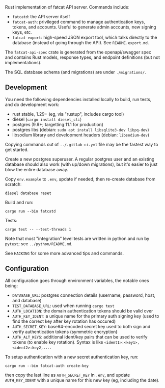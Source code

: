 
Rust implementation of fatcat API server. Commands include:

- `fatcatd`: the API server itself
- `fatcat-auth`: privileged command to manage authentication keys, tokens, and
  accounts. Useful to generate admin accounts, new signing keys, etc.
- `fatcat-export`: high-speed JSON export tool, which talks directly to the
  database (instead of going through the API). See `README.export.md`.

The `fatcat-api-spec` crate is generated from the openapi/swagger spec and
contains Rust models, response types, and endpoint definitions (but not
implementations).

The SQL database schema (and migrations) are under `./migrations/`.

## Development

You need the following dependencies installed locally to build, run tests, and
do development work:

- rust stable, 1.29+ (eg, via "rustup", includes cargo tool)
- diesel (`cargo install diesel_cli`)
- postgres (9.6+; targetting 11.1 for production)
- postgres libs (debian: `sudo apt install libsqlite3-dev libpq-dev`)
- libsodium library and development headers (debian: `libsodium-dev`)

Copying commands out of `../.gitlab-ci.yml` file may be the fastest way to get
started.

Create a new postgres superuser. A regular postgres user and an existing
database should also work (with up/down migrations), but it's easier to just
blow the entire database away.

Copy `env.example` to `.env`, update if needed, then re-create database from
scratch:

    diesel database reset

Build and run:

    cargo run --bin fatcatd

Tests:

    cargo test -- --test-threads 1

Note that most "integration" level tests are written in python and run by
`pytest`; see `../python/README.md`.

See `HACKING` for some more advanced tips and commands.

## Configuration

All configuration goes through environment variables, the notable ones being:

- `DATABASE_URL`: postgres connection details (username, password, host, and database)
- `TEST_DATABASE_URL`: used when running `cargo test`
- `AUTH_LOCATION`: the domain authentication tokens should be valid over
- `AUTH_KEY_IDENT`: a unique name for the primary auth signing key (used to
  find the correct key after key rotation has occured)
- `AUTH_SECRET_KEY`: base64-encoded secret key used to both sign and verify
  authentication tokens (symmetric encryption)
- `AUTH_ALT_KEYS`: additional ident/key pairs that can be used to verify tokens
  (to enable key rotation). Syntax is like `<ident1>:<key1>,<ident2>:key2,...`.

To setup authentication with a new secret authentication key, run:

    cargo run --bin fatcat-auth create-key

then copy the last line as `AUTH_SECRET_KEY` in `.env`, and update
`AUTH_KEY_IDENT` with a unique name for this new key (eg, including the date).

